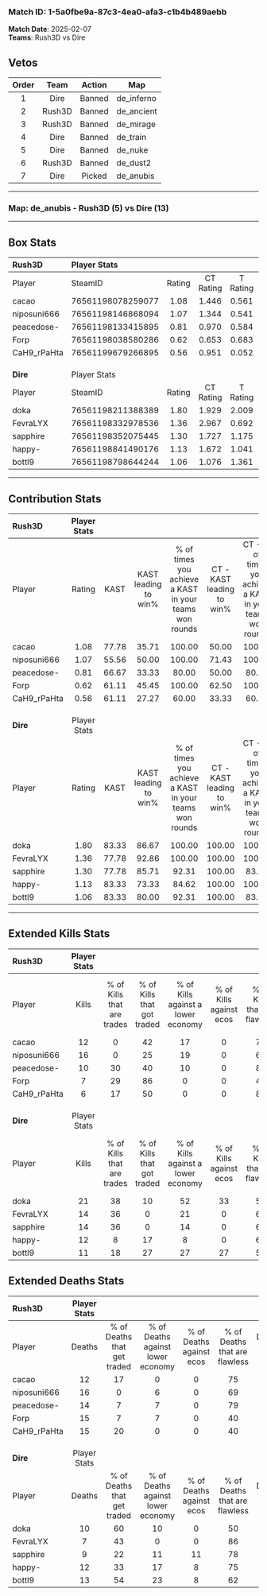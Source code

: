 ### Match ID: 1-5a0fbe9a-87c3-4ea0-afa3-c1b4b489aebb  
**Match Date**: 2025-02-07  
**Teams**: Rush3D vs Dire  

## Vetos  

| Order | Team | Action | Map |
| :---: | :--: | :----: | --- |
| 1 | Dire | Banned | de_inferno |
| 2 | Rush3D | Banned | de_ancient |
| 3 | Rush3D | Banned | de_mirage |
| 4 | Dire | Banned | de_train |
| 5 | Dire | Banned | de_nuke |
| 6 | Rush3D | Banned | de_dust2 |
| 7 | Dire | Picked | de_anubis |

---  

### **Map**: de_anubis - Rush3D (5) vs Dire (13)  
---  

## Box Stats  

| **Rush3D**  | Player Stats      |        |           |          |       |       |       |         |        |      |     |
| :- | :- | :-: | :-: | :-: | :-: | :-: | :-: | :-: | :-: | :-: | :-: |
| Player      | SteamID           | Rating | CT Rating | T Rating | KAST  |  ADR  | Kills | Assists | Deaths | K/D  | HS% |
| cacao       | 76561198078259077 |  1.08  |   1.446   |  0.561   | 77.78 | 68.0  |  12   |    2    |   12   | 1.00 | 16  |
| niposuni666 | 76561198146868094 |  1.07  |   1.344   |  0.541   | 55.56 | 92.0  |  16   |    3    |   16   | 1.00 | 56  |
| peacedose-  | 76561198133415895 |  0.81  |   0.970   |  0.584   | 66.67 | 55.0  |  10   |    4    |   14   | 0.71 | 50  |
| Forp        | 76561198038580286 |  0.62  |   0.653   |  0.683   | 61.11 | 60.8  |   7   |    4    |   15   | 0.47 | 85  |
| CaH9_rPaHta | 76561199679266895 |  0.56  |   0.951   |  0.052   | 61.11 | 56.8  |   6   |    5    |   15   | 0.40 | 66  |
|             |                   |        |           |          |       |       |       |         |        |      |     |
|             |                   |        |           |          |       |       |       |         |        |      |     |
|             |                   |        |           |          |       |       |       |         |        |      |     |
| **Dire**    | Player Stats      |        |           |          |       |       |       |         |        |      |     |
| Player      | SteamID           | Rating | CT Rating | T Rating | KAST  |  ADR  | Kills | Assists | Deaths | K/D  | HS% |
| doka        | 76561198211388389 |  1.80  |   1.929   |  2.009   | 83.33 | 121.4 |  21   |    6    |   10   | 2.10 | 52  |
| FevraLYX    | 76561198332978536 |  1.36  |   2.967   |  0.692   | 77.78 | 75.4  |  14   |    4    |   7    | 2.00 | 50  |
| sapphire    | 76561198352075445 |  1.30  |   1.727   |  1.175   | 77.78 | 75.6  |  14   |    4    |   9    | 1.56 | 35  |
| happy-      | 76561198841490176 |  1.13  |   1.672   |  1.041   | 83.33 | 69.5  |  12   |    3    |   12   | 1.00 | 50  |
| bottl9      | 76561198798644244 |  1.06  |   1.076   |  1.361   | 83.33 | 66.3  |  11   |    6    |   13   | 0.85 | 54  |
---  

## Contribution Stats  

| **Rush3D**  | Player Stats |       |                      |                                                        |                           |                                                             |                          |                                                            |
| :- | :-: | :-: | :-: | :-: | :-: | :-: | :-: | :-: |
| Player      |    Rating    | KAST  | KAST leading to win% | % of times you achieve a KAST in your teams won rounds | CT - KAST leading to win% | CT - % of times you achieve a KAST in your teams won rounds | T - KAST leading to win% | T - % of times you achieve a KAST in your teams won rounds |
| cacao       |     1.08     | 77.78 |        35.71         |                         100.00                         |           50.00           |                           100.00                            |           0.00           |                            0.00                            |
| niposuni666 |     1.07     | 55.56 |        50.00         |                         100.00                         |           71.43           |                           100.00                            |           0.00           |                            0.00                            |
| peacedose-  |     0.81     | 66.67 |        33.33         |                         80.00                          |           50.00           |                            80.00                            |           0.00           |                            0.00                            |
| Forp        |     0.62     | 61.11 |        45.45         |                         100.00                         |           62.50           |                           100.00                            |           0.00           |                            0.00                            |
| CaH9_rPaHta |     0.56     | 61.11 |        27.27         |                         60.00                          |           33.33           |                            60.00                            |           0.00           |                            0.00                            |
|             |              |       |                      |                                                        |                           |                                                             |                          |                                                            |
|             |              |       |                      |                                                        |                           |                                                             |                          |                                                            |
|             |              |       |                      |                                                        |                           |                                                             |                          |                                                            |
| **Dire**    | Player Stats |       |                      |                                                        |                           |                                                             |                          |                                                            |
| Player      |    Rating    | KAST  | KAST leading to win% | % of times you achieve a KAST in your teams won rounds | CT - KAST leading to win% | CT - % of times you achieve a KAST in your teams won rounds | T - KAST leading to win% | T - % of times you achieve a KAST in your teams won rounds |
| doka        |     1.80     | 83.33 |        86.67         |                         100.00                         |          100.00           |                           100.00                            |          77.78           |                           100.00                           |
| FevraLYX    |     1.36     | 77.78 |        92.86         |                         100.00                         |          100.00           |                           100.00                            |          87.50           |                           100.00                           |
| sapphire    |     1.30     | 77.78 |        85.71         |                         92.31                          |          100.00           |                            83.33                            |          77.78           |                           100.00                           |
| happy-      |     1.13     | 83.33 |        73.33         |                         84.62                          |          100.00           |                           100.00                            |          55.56           |                           71.43                            |
| bottl9      |     1.06     | 83.33 |        80.00         |                         92.31                          |          100.00           |                            83.33                            |          70.00           |                           100.00                           |
---  

## Extended Kills Stats  

| **Rush3D**  | Player Stats |                            |                            |                                    |                         |                              |                                 |                                       |                    |           |
| :- | :-: | :-: | :-: | :-: | :-: | :-: | :-: | :-: | :-: | :-: |
| Player      |    Kills     | % of Kills that are trades | % of Kills that got traded | % of Kills against a lower economy | % of Kills against ecos | % of Kills that are flawless | % of Kills that are close duels | % of Kills that are assisted by flash | Pistol Round Kills | AWP Kills |
| cacao       |      12      |             0              |             42             |                 17                 |            0            |              75              |                0                |                   0                   |         9          |     1     |
| niposuni666 |      16      |             0              |             25             |                 19                 |            0            |              63              |                6                |                   0                   |         0          |     2     |
| peacedose-  |      10      |             30             |             40             |                 10                 |            0            |              80              |                0                |                  10                   |         0          |     0     |
| Forp        |      7       |             29             |             86             |                 0                  |            0            |              43              |               14                |                   0                   |         0          |     0     |
| CaH9_rPaHta |      6       |             17             |             50             |                 0                  |            0            |              83              |                0                |                   0                   |         0          |     2     |
|             |              |                            |                            |                                    |                         |                              |                                 |                                       |                    |           |
|             |              |                            |                            |                                    |                         |                              |                                 |                                       |                    |           |
|             |              |                            |                            |                                    |                         |                              |                                 |                                       |                    |           |
| **Dire**    | Player Stats |                            |                            |                                    |                         |                              |                                 |                                       |                    |           |
| Player      |    Kills     | % of Kills that are trades | % of Kills that got traded | % of Kills against a lower economy | % of Kills against ecos | % of Kills that are flawless | % of Kills that are close duels | % of Kills that are assisted by flash | Pistol Round Kills | AWP Kills |
| doka        |      21      |             38             |             10             |                 52                 |           33            |              52              |                0                |                   0                   |         0          |     2     |
| FevraLYX    |      14      |             36             |             0              |                 21                 |            0            |              64              |                0                |                   0                   |         0          |     2     |
| sapphire    |      14      |             36             |             0              |                 14                 |            0            |              64              |                0                |                   0                   |         6          |     3     |
| happy-      |      12      |             8              |             17             |                 8                  |            0            |              67              |               17                |                   8                   |         0          |     1     |
| bottl9      |      11      |             18             |             27             |                 27                 |           27            |              55              |                9                |                  18                   |         1          |     2     |
## Extended Deaths Stats  

| **Rush3D**  | Player Stats |                             |                                   |                          |                               |                            |                           |               |
| :- | :-: | :-: | :-: | :-: | :-: | :-: | :-: | :-: |
| Player      |    Deaths    | % of Deaths that get traded | % of Deaths against lower economy | % of Deaths against ecos | % of Deaths that are flawless | % of Deaths that are close | % of Deaths while blinded | Deaths to AWP |
| cacao       |      12      |             17              |                 0                 |            0             |              75               |             17             |             8             |       2       |
| niposuni666 |      16      |              0              |                 6                 |            0             |              69               |             0              |             0             |       2       |
| peacedose-  |      14      |              7              |                 7                 |            0             |              79               |             0              |             7             |       1       |
| Forp        |      15      |              7              |                 7                 |            0             |              40               |             0              |             0             |       1       |
| CaH9_rPaHta |      15      |             20              |                 0                 |            0             |              40               |             7              |             7             |       1       |
|             |              |                             |                                   |                          |                               |                            |                           |               |
|             |              |                             |                                   |                          |                               |                            |                           |               |
|             |              |                             |                                   |                          |                               |                            |                           |               |
| **Dire**    | Player Stats |                             |                                   |                          |                               |                            |                           |               |
| Player      |    Deaths    | % of Deaths that get traded | % of Deaths against lower economy | % of Deaths against ecos | % of Deaths that are flawless | % of Deaths that are close | % of Deaths while blinded | Deaths to AWP |
| doka        |      10      |             60              |                10                 |            0             |              50               |             20             |             0             |       1       |
| FevraLYX    |      7       |             43              |                 0                 |            0             |              86               |             0              |             0             |       1       |
| sapphire    |      9       |             22              |                11                 |            11            |              78               |             0              |            11             |       2       |
| happy-      |      12      |             33              |                17                 |            8             |              75               |             0              |             0             |       4       |
| bottl9      |      13      |             54              |                23                 |            8             |              62               |             0              |             0             |       1       |
